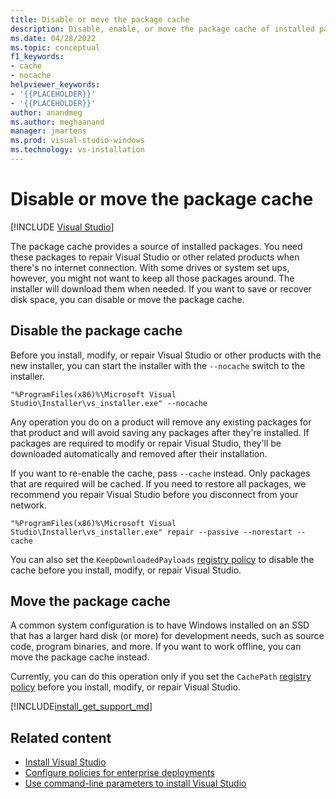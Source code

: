 ```yaml
---
title: Disable or move the package cache
description: Disable, enable, or move the package cache of installed packages for Visual Studio deployments to save or recover disk space.
ms.date: 04/28/2022
ms.topic: conceptual
f1_keywords:
- cache
- nocache
helpviewer_keywords:
- '{{PLACEHOLDER}}'
- '{{PLACEHOLDER}}'
author: anandmeg
ms.author: meghaanand
manager: jmartens
ms.prod: visual-studio-windows
ms.technology: vs-installation
---
```

# Disable or move the package cache

 [!INCLUDE [Visual Studio](~/includes/applies-to-version/vs-windows-only.md)]

The package cache provides a source of installed packages. You need these packages to repair Visual Studio or other related products when there's no internet connection. With some drives or system set ups, however, you might not want to keep all those packages around.
The installer will download them when needed. If you want to save or recover disk space, you can disable or move the package cache.

## Disable the package cache

Before you install, modify, or repair Visual Studio or other products with the new installer, you can start the installer with the
`--nocache` switch to the installer.

```shell
"%ProgramFiles(x86)%\Microsoft Visual Studio\Installer\vs_installer.exe" --nocache
```

Any operation you do on a product will remove any existing packages for that product and will avoid saving any packages after they're installed. If packages are required to modify or repair Visual Studio, they'll be downloaded automatically and removed after
their installation.

If you want to re-enable the cache, pass `--cache` instead. Only packages that are required will be cached. If you need to restore
all packages, we recommend you repair Visual Studio before you disconnect from your network.

```shell
"%ProgramFiles(x86)%\Microsoft Visual Studio\Installer\vs_installer.exe" repair --passive --norestart --cache
```

You can also set the `KeepDownloadedPayloads` [registry policy](configure-policies-for-enterprise-deployments.md) to disable the cache
before you install, modify, or repair Visual Studio.

## Move the package cache

A common system configuration is to have Windows installed on an SSD that has a larger hard disk (or more) for development needs, such as source code, program binaries, and more. If you want to work offline, you can move the package cache instead.

Currently, you can do this operation only if you set the `CachePath` [registry policy](configure-policies-for-enterprise-deployments.md) before you
install, modify, or repair Visual Studio.

[!INCLUDE[install_get_support_md](includes/install_get_support_md.md)]

## Related content

* [Install Visual Studio](install-visual-studio.md)
* [Configure policies for enterprise deployments](configure-policies-for-enterprise-deployments.md)
* [Use command-line parameters to install Visual Studio](use-command-line-parameters-to-install-visual-studio.md)
